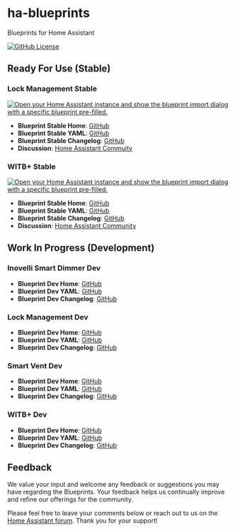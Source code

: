 # ha-blueprints

Blueprints for Home Assistant

[![GitHub License](https://img.shields.io/github/license/asucrews/ha-blueprints)](LICENSE.md)

## Ready For Use (Stable)

### Lock Management Stable

[![Open your Home Assistant instance and show the blueprint import dialog with a specific blueprint pre-filled.](https://my.home-assistant.io/badges/blueprint_import.svg)](https://my.home-assistant.io/redirect/blueprint_import/?blueprint_url=https%3A%2F%2Fgithub.com%2Fasucrews%2Fha-blueprints%2Fblob%2Fmain%2Fautomations%2Flock_management%2Flock_management.yaml)

- **Blueprint Stable Home**: [GitHub](https://github.com/asucrews/ha-blueprints/blob/main/automations/lock_management)
- **Blueprint Stable YAML**: [GitHub](https://github.com/asucrews/ha-blueprints/blob/main/automations/lock_management/lock_management.yaml)
- **Blueprint Stable Changelog**: [GitHub](https://github.com/asucrews/ha-blueprints/blob/main/automations/lock_management/CHANGELOG.md)
- **Discussion**: [Home Assistant Commuity](https://community.home-assistant.io/t/introducing-lock-management-blueprint/723413)

### WITB+ Stable

[![Open your Home Assistant instance and show the blueprint import dialog with a specific blueprint pre-filled.](https://my.home-assistant.io/badges/blueprint_import.svg)](https://my.home-assistant.io/redirect/blueprint_import/?blueprint_url=https%3A%2F%2Fgithub.com%2Fasucrews%2Fha-blueprints%2Fblob%2Fmain%2Fautomations%2Fwitb_plus%2Fwitb_plus.yaml)

- **Blueprint Stable Home**: [GitHub](https://github.com/asucrews/ha-blueprints/tree/main/automations/witb_plus)
- **Blueprint Stable YAML**: [GitHub](https://github.com/asucrews/ha-blueprints/blob/main/automations/witb_plus/witb_plus.yaml)
- **Blueprint Stable Changelog**: [GitHub](https://github.com/asucrews/ha-blueprints/blob/main/automations/witb_plus/CHANGELOG.md)
- **Discussion**: [Home Assistant Community](https://community.home-assistant.io/t/witb-wasp-in-the-box-plus-blueprint/721520)

## Work In Progress (Development)

### Inovelli Smart Dimmer Dev

- **Blueprint Dev Home**: [GitHub](https://github.com/asucrews/ha-blueprints/blob/main/automations/inovelli/red/smart_dimmer/dev)
- **Blueprint Dev YAML**: [GitHub](https://github.com/asucrews/ha-blueprints/blob/main/automations/inovelli/red/smart_dimmer/smart_dimmer.yaml)
- **Blueprint Dev Changelog**: [GitHub](https://github.com/asucrews/ha-blueprints/blob/main/automations/inovelli/red/smart_dimmer/dev/CHANGELOG_DEV.md)

### Lock Management Dev

- **Blueprint Dev Home**: [GitHub](https://github.com/asucrews/ha-blueprints/blob/main/automations/lock_management/dev)
- **Blueprint Dev YAML**: [GitHub](https://github.com/asucrews/ha-blueprints/blob/main/automations/lock_management/dev/lock_management_dev.yaml)
- **Blueprint Dev Changelog**: [GitHub](https://github.com/asucrews/ha-blueprints/blob/main/automations/lock_management/dev/CHANGELOG_DEV.md)

### Smart Vent Dev

- **Blueprint Dev Home**: [GitHub](https://github.com/asucrews/ha-blueprints/blob/main/automations/smart_vents/dev)
- **Blueprint Dev YAML**: [GitHub](https://github.com/asucrews/ha-blueprints/blob/main/automations/smart_vents/flair.yaml)
- **Blueprint Dev Changelog**: [GitHub](https://github.com/asucrews/ha-blueprints/blob/main/automations/smart_vents/dev/CHANGELOG_DEV.md)

### WITB+ Dev

- **Blueprint Dev Home**: [GitHub](https://github.com/asucrews/ha-blueprints/tree/main/automations/witb_plus/dev)
- **Blueprint Dev YAML**: [GitHub](https://github.com/asucrews/ha-blueprints/blob/main/automations/witb_plus/dev/witb_plus_dev.yaml)
- **Blueprint Dev Changelog**: [GitHub](https://github.com/asucrews/ha-blueprints/blob/main/automations/witb_plus/dev/CHANGELOG_DEV.md)

## Feedback

We value your input and welcome any feedback or suggestions you may have regarding the Blueprints. Your feedback helps us continually improve and refine our offerings for the community.

Please feel free to leave your comments below or reach out to us on the [Home Assistant forum](https://community.home-assistant.io/). Thank you for your support!
